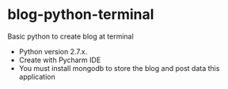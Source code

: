 # blog-python-terminal
Basic python to create blog at terminal

- Python version 2.7.x.
- Create with Pycharm IDE
- You must install mongodb to store the blog and post data this application
